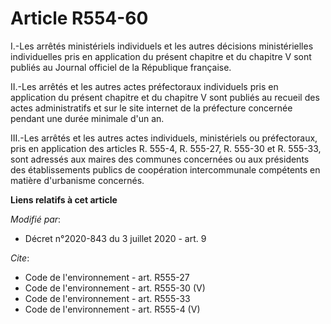 # Article R554-60

I.-Les arrêtés ministériels individuels et les autres décisions ministérielles individuelles pris en application du présent
chapitre et du chapitre V sont publiés au Journal officiel de la République française.

II.-Les arrêtés et les autres actes préfectoraux individuels pris en application du présent chapitre et du chapitre V sont
publiés au recueil des actes administratifs et sur le site internet de la préfecture concernée pendant une durée minimale
d'un an.

III.-Les arrêtés et les autres actes individuels, ministériels ou préfectoraux, pris en application des articles R. 555-4, R.
555-27, R. 555-30 et R. 555-33, sont adressés aux maires des communes concernées ou aux présidents des établissements publics
de coopération intercommunale compétents en matière d'urbanisme concernés.

**Liens relatifs à cet article**

_Modifié par_:

  - Décret n°2020-843 du 3 juillet 2020 - art. 9

_Cite_:

  - Code de l'environnement - art. R555-27
  - Code de l'environnement - art. R555-30 (V)
  - Code de l'environnement - art. R555-33
  - Code de l'environnement - art. R555-4 (V)
